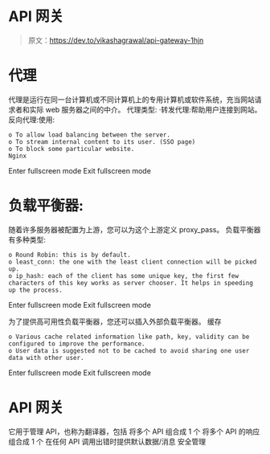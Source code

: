 # API 网关

> 原文：<https://dev.to/vikashagrawal/api-gateway-1hjn>

# 代理

代理是运行在同一台计算机或不同计算机上的专用计算机或软件系统，充当网站请求者和实际 web 服务器之间的中介。
代理类型:
·转发代理:帮助用户连接到网站。
反向代理:使用:

```
o To allow load balancing between the server.
o To stream internal content to its user. (SSO page)
o To block some particular website.
Nginx 
```

Enter fullscreen mode Exit fullscreen mode

# 负载平衡器:

随着许多服务器被配置为上游，您可以为这个上游定义 proxy_pass。
负载平衡器有多种类型:

```
o Round Robin: this is by default.
o least_conn: the one with the least client connection will be picked up.
o ip_hash: each of the client has some unique key, the first few characters of this key works as server chooser. It helps in speeding up the process. 
```

Enter fullscreen mode Exit fullscreen mode

为了提供高可用性负载平衡器，您还可以插入外部负载平衡器。
缓存

```
o Various cache related information like path, key, validity can be configured to improve the performance.
o User data is suggested not to be cached to avoid sharing one user data with other user. 
```

Enter fullscreen mode Exit fullscreen mode

# API 网关

它用于管理 API，也称为翻译器，包括
将多个 API 组合成 1 个
将多个 API 的响应组合成 1 个
在任何 API 调用出错时提供默认数据/消息
安全管理